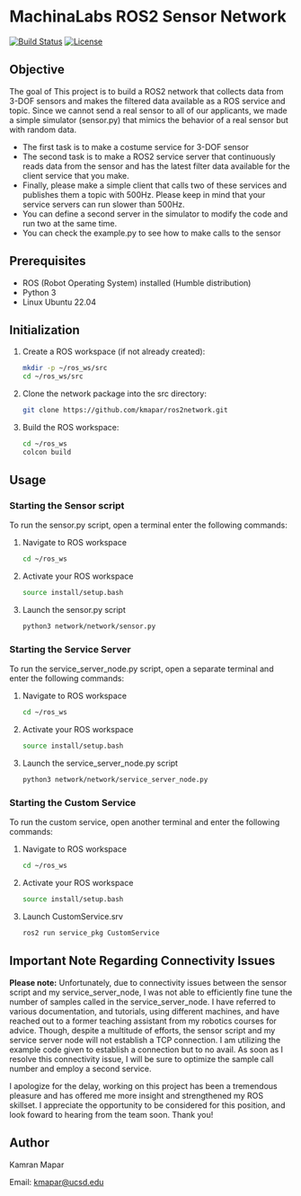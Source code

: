 # MachinaLabs ROS2 Sensor Network

[![Build Status](https://img.shields.io/badge/build-passing-brightgreen)](https://github.com/kmapar/ros2network)
[![License](https://img.shields.io/badge/license-MIT-blue)](https://github.com/kmapar/ros2network)


## Objective
The goal of This project is to build a ROS2 network that collects data from 3-DOF sensors and makes the filtered data available as a ROS service and topic. Since we cannot send a real sensor to all of our applicants, we made a simple simulator (sensor.py) that mimics the behavior of a real sensor but with random data.

-   The first task is to make a costume service for 3-DOF sensor
-   The second task is to make a ROS2 service server that continuously reads data from the sensor and has the latest filter data available for the client service that you make.
-    Finally, please make a simple client that calls two of these services and publishes them a topic with 500Hz. Please keep in mind that your service servers can run slower than 500Hz.
-    You can define a second server in the simulator to modify the code and run two at the same time.
-    You can check the example.py to see how to make calls to the sensor
  
 
## Prerequisites
- ROS (Robot Operating System) installed (Humble distribution)
- Python 3
- Linux Ubuntu 22.04


## Initialization 
1. Create a ROS workspace (if not already created):
   ```bash
   mkdir -p ~/ros_ws/src
   cd ~/ros_ws/src
   
2. Clone the network package into the src directory:
    ```bash
    git clone https://github.com/kmapar/ros2network.git

3. Build the ROS workspace:
    ```bash
    cd ~/ros_ws
    colcon build


## Usage
### Starting the Sensor script
To run the sensor.py script, open a terminal enter the following commands:

1. Navigate to ROS workspace 
    ```bash
    cd ~/ros_ws
    
2. Activate your ROS workspace 
    ```bash
    source install/setup.bash

3. Launch the sensor.py script
    ```bash
    python3 network/network/sensor.py

### Starting the Service Server
To run the service_server_node.py script, open a separate terminal and enter the following commands:

1. Navigate to ROS workspace
    ```bash
    cd ~/ros_ws
    
2. Activate your ROS workspace 
    ```bash
    source install/setup.bash

3. Launch the service_server_node.py script
    ```bash
    python3 network/network/service_server_node.py
   
### Starting the Custom Service
To run the custom service, open another terminal and enter the following commands:

1. Navigate to ROS workspace
    ```bash
    cd ~/ros_ws
    
2. Activate your ROS workspace 
    ```bash
    source install/setup.bash

3. Launch CustomService.srv 
    ```bash
    ros2 run service_pkg CustomService
 
 
## Important Note Regarding Connectivity Issues
**Please note:**
Unfortunately, due to connectivity issues between the sensor script and my service_server_node, I was not able to efficiently fine tune the number of samples called in the service_server_node. I have referred to various documentation, and tutorials, using different machines, and have reached out to a former teaching assistant from my robotics courses for advice. Though, despite a multitude of efforts, the sensor script and my service server node will not establish a TCP connection. I am utilizing the example code given to establish a connection but to no avail. As soon as I resolve this connectivity issue, I will be sure to optimize the sample call number and employ a second service.
    
I apologize for the delay, working on this project has been a tremendous pleasure and has offered me more insight and strengthened my ROS skillset. I appreciate the opportunity to be considered for this position, and look foward to hearing from the team soon. Thank you!


## Author

Kamran Mapar

Email: kmapar@ucsd.edu
